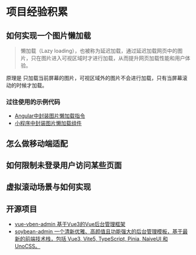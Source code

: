 # 项目经验积累
## 如何实现一个图片懒加载
> 懒加载（Lazy loading），也被称为延迟加载，通过延迟加载网页中的图片，只在图片进入可视区域时才进行加载，从而提升网页加载性能和用户体验。

原理是 只加载当前屏幕的图片，可视区域外的图片不会进行加载，只有当屏幕滚动的时候才加载。



### 过往使用的示例代码
* [Angular中封装图片懒加载指令](../angular/封装一个图片懒加载指令.md)
* [小程序中封装图片懒加载组件](../小程序/wechat/图片懒加载.md )

## 怎么做移动端适配

## 如何限制未登录用户访问某些页面

## 虚拟滚动场景与如何实现

## 开源项目
* [vue-vben-admin 基于Vue3的Vue后台管理框架](https://github.com/vbenjs/vue-vben-admin/blob/main/README.zh-CN.md)
* [soybean-admin 一个清新优雅、高颜值且功能强大的后台管理模板，基于最新的前端技术栈，包括 Vue3, Vite5, TypeScript, Pinia, NaiveUI 和 UnoCSS。](https://github.com/soybeanjs/soybean-admin)